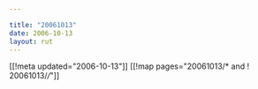 ```yaml
---

title: "20061013"
date: 2006-10-13
layout: rut
---
```


[[!meta updated="2006-10-13"]]
[[!map pages="20061013/* and ! 20061013/*/*"]]
